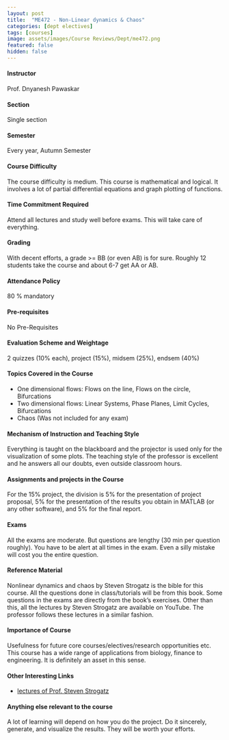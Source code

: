 ```yaml
---
layout: post
title:  "ME472 - Non-Linear dynamics & Chaos"
categories: [dept electives]
tags: [courses]
image: assets/images/Course Reviews/Dept/me472.png
featured: false
hidden: false
---
```


#### Instructor
Prof. Dnyanesh Pawaskar

#### Section
Single section

#### Semester
Every year, Autumn Semester

#### Course Difficulty
The course difficulty is medium. This course is mathematical and logical. It involves a lot of partial differential equations and graph plotting of functions.

#### Time Commitment Required
Attend all lectures and study well before exams. This will take care of everything.

#### Grading
With decent efforts, a grade >= BB (or even AB) is for sure. Roughly 12 students take the course and about 6-7 get AA or AB. 

#### Attendance Policy
80 % mandatory 

#### Pre-requisites
No Pre-Requisites

#### Evaluation Scheme and Weightage
2 quizzes (10% each), project (15%), midsem (25%), endsem (40%)

#### Topics Covered in the Course
* One dimensional flows: Flows on the line, Flows on the circle, Bifurcations
* Two dimensional flows: Linear Systems, Phase Planes, Limit Cycles, Bifurcations 
* Chaos (Was not included for any exam)

#### Mechanism of Instruction and Teaching Style
Everything is taught on the blackboard and the projector is used only for the visualization of some plots. The teaching style of the professor is excellent and he answers all our doubts, even outside classroom hours.

#### Assignments and projects in the Course
For the 15% project, the division is 5% for the presentation of project proposal, 5% for the presentation of the results you obtain in MATLAB (or any other software), and 5% for the final report. 

#### Exams
All the exams are moderate. But questions are lengthy (30 min per question roughly). You have to be alert at all times in the exam. Even a silly mistake will cost you the entire question.

#### Reference Material
Nonlinear dynamics and chaos by Steven Strogatz is the bible for this course. All the questions done in class/tutorials will be from this book. Some questions in the exams are directly from the book’s exercises. Other than this, all the lectures by Steven Strogatz are available on YouTube. The professor follows these lectures in a similar fashion.

#### Importance of Course
Usefulness for future core courses/electives/research opportunities etc. This course has a wide range of applications from biology, finance to engineering. It is definitely an asset in this sense. 

#### Other Interesting Links
* [lectures of Prof. Steven Strogatz](https://www.youtube.com/playlist?list=PLbN57C5Zdl6j_qJA-pARJnKsmROzPnO9V)

#### Anything else relevant to the course
A lot of learning will depend on how you do the project. Do it sincerely, generate, and visualize the results. They will be worth your efforts.
